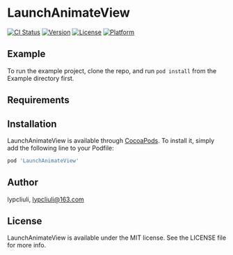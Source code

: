 # LaunchAnimateView

[![CI Status](http://img.shields.io/travis/lypcliuli/LaunchAnimateView.svg?style=flat)](https://travis-ci.org/lypcliuli/LaunchAnimateView)
[![Version](https://img.shields.io/cocoapods/v/LaunchAnimateView.svg?style=flat)](http://cocoapods.org/pods/LaunchAnimateView)
[![License](https://img.shields.io/cocoapods/l/LaunchAnimateView.svg?style=flat)](http://cocoapods.org/pods/LaunchAnimateView)
[![Platform](https://img.shields.io/cocoapods/p/LaunchAnimateView.svg?style=flat)](http://cocoapods.org/pods/LaunchAnimateView)

## Example

To run the example project, clone the repo, and run `pod install` from the Example directory first.

## Requirements

## Installation

LaunchAnimateView is available through [CocoaPods](http://cocoapods.org). To install
it, simply add the following line to your Podfile:

```ruby
pod 'LaunchAnimateView'
```

## Author

lypcliuli, lypcliuli@163.com

## License

LaunchAnimateView is available under the MIT license. See the LICENSE file for more info.
